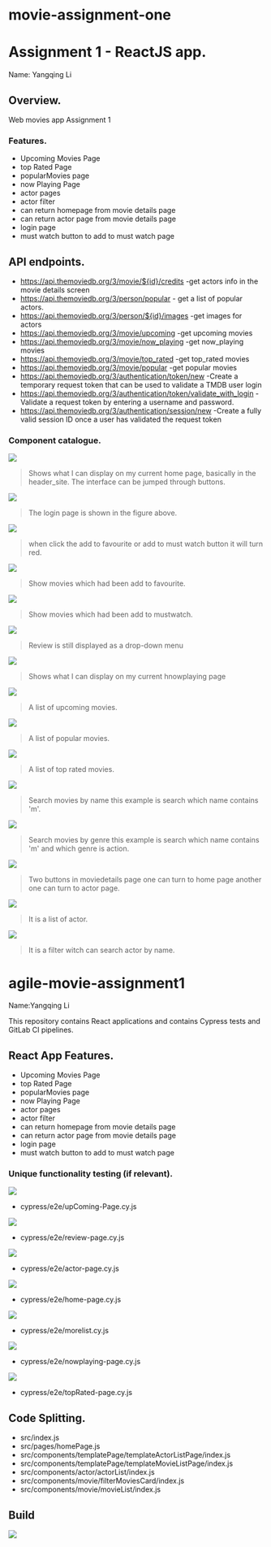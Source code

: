 # movie-assignment-one
# Assignment 1 - ReactJS app.

Name: Yangqing Li

## Overview.

Web movies app Assignment 1

### Features. 
+ Upcoming Movies Page
+ top Rated Page
+ popularMovies page
+ now Playing Page
+ actor pages
+ actor filter
+ can return homepage from movie details page
+ can return actor page from movie details page
+ login page 
+ must watch button to add to must watch page

## API endpoints.
- https://api.themoviedb.org/3/movie/${id}/credits  -get actors info in the movie details screen
- https://api.themoviedb.org/3/person/popular - get a list of popular actors.
- https://api.themoviedb.org/3/person/${id}/images -get images for actors
- https://api.themoviedb.org/3/movie/upcoming -get upcoming movies
- https://api.themoviedb.org/3/movie/now_playing -get now_playing movies
- https://api.themoviedb.org/3/movie/top_rated -get top_rated movies
- https://api.themoviedb.org/3/movie/popular -get popular movies
- https://api.themoviedb.org/3/authentication/token/new -Create a temporary request token that can be used to validate a TMDB user login
- https://api.themoviedb.org/3/authentication/token/validate_with_login -Validate a request token by entering a username and password.
- https://api.themoviedb.org/3/authentication/session/new -Create a fully valid session ID once a user has validated the request token



### Component catalogue.
![ ](./images/homepage.png)


> Shows what I can display on my current home page, basically in the header_site. The interface can be jumped through buttons.

![ ](./images/loginPage.png)

> The login page is shown in the figure above.

![ ](./images/redbutton.png) 

> when click the add to favourite or add to must watch button it will turn red.

![ ](./images/favouritepage.png)

> Show movies which had been add to favourite.

![ ](./images/mustwatchpage.png)

> Show movies which had been add to mustwatch.

![ ](./images/Review.png)

> Review is still displayed as a drop-down menu

![ ](./images/nowplaying.png)

> Shows what I can display on my current hnowplaying page


![ ](./images/upcomepage.png)

> A list of upcoming movies.

![ ](./images/popularpage.png)

> A list of popular movies.

![ ](./images/topratedPage.png)

> A list of top rated movies.

![ ](./images/searchbylitter.png)

> Search movies by name this example is search which name contains 'm'.


![ ](./images/searchbygenre.png)

>Search movies by genre this example is search which name contains 'm' and which genre is action.

![ ](./images/twobuttons.png)

>Two buttons in moviedetails page one can turn to home page another one can turn to actor page.

![ ](./images/actor.png)

>It is a list of actor.

![ ](./images/actorsearch.png)

>It is a filter witch can search actor by name.

# agile-movie-assignment1

Name:Yangqing Li

This repository contains React applications and contains Cypress tests and GitLab CI pipelines.

## React App Features.

+ Upcoming Movies Page
+ top Rated Page
+ popularMovies page
+ now Playing Page
+ actor pages
+ actor filter
+ can return homepage from movie details page
+ can return actor page from movie details page
+ login page 
+ must watch button to add to must watch page


### Unique functionality testing (if relevant).


![ ](./images/upcoming.png)

+ cypress/e2e/upComing-Page.cy.js

![ ](./images/review.png)

+ cypress/e2e/review-page.cy.js

![ ](./images/actorpagetest.png)

+ cypress/e2e/actor-page.cy.js

![ ](./images/homepagetest.png)

+ cypress/e2e/home-page.cy.js

![ ](./images/morelist.png)

+ cypress/e2e/morelist.cy.js

![ ](./images/nowplaying.png)

+ cypress/e2e/nowplaying-page.cy.js

![ ](./images/toprated.png)

+ cypress/e2e/topRated-page.cy.js

## Code Splitting.

+ src/index.js
+ src/pages/homePage.js
+ src/components/templatePage/templateActorListPage/index.js
+ src/components/templatePage/templateMovieListPage/index.js
+ src/components/actor/actorList/index.js
+ src/components/movie/filterMoviesCard/index.js
+ src/components/movie/movieList/index.js

## Build 
![ ](./images/build.png)






















